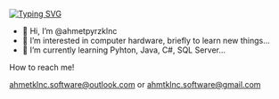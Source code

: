 [![Typing SVG](https://readme-typing-svg.herokuapp.com?color=EFF1F7&center=yanl%C4%B1%C5%9F&vCenter=yanl%C4%B1%C5%9F&lines=Hello+!;I+am+Ahmet+KILIN%C3%87;I+am+a+student+-+MIS;My+Interested+Back-End+and+Mobile-App+Develop!+develop)](https://git.io/typing-svg)





- 👋 Hi, I’m @ahmetpyrzklnc
- 👀 I’m interested in computer hardware, briefly to learn new things...
- 🌱 I’m currently learning Pyhton, Java, C#, SQL Server...

How to reach me!

ahmetklnc.software@outlook.com or ahmtklnc.software@gmail.com


<!---
ahmetpoyrazklnc/ahmetpoyrazklnc is a ✨ special ✨ repository because its `README.md` (this file) appears on your GitHub profile.
You can click the Preview link to take a look at your changes.
--->
